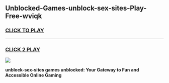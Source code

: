 
## Unblocked-Games-unblock-sex-sites-Play-Free-wviqk
<h3>
<a href="https://premium76.site?title=unblock-sex-sites&ref=23A">CLICK TO PLAY</a></h3>
<hr>

<h3>
<a href="https://premium76.site?title=unblock-sex-sites&ref=23A">CLICK 2 PLAY</a>
  
</h3>

<a href="https://premium76.site?title=unblock-sex-sites&ref=23A"><img src="https://clearcache.store/games.png"></a>


**unblock-sex-sites games unblocked: Your Gateway to Fun and Accessible Online Gaming**
